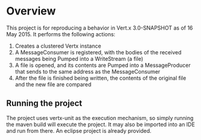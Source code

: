 Overview
========

This project is for reproducing a behavior in Vert.x 3.0-SNAPSHOT as of 16 May 2015.
It performs the following actions:

1.  Creates a clustered Vertx instance
2.  A MessageConsumer<Buffer> is registered, with the bodies of the received messages being
Pumped into a WriteStream<Buffer> (a file)
3.  A file is opened, and its contents are Pumped into a MessageProducer<Buffer> that sends
to the same address as the MessageConsumer
4.  After the file is finished being written, the contents of the original file and the new
file are compared

Running the project
-------------------

The project uses vertx-unit as the execution mechanism, so simply running the maven build
will execute the project.  It may also be imported into an IDE and run from there. An
eclipse project is already provided.

